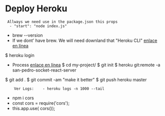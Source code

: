 # Deploy Heroku

```
 Allways we need use in the package.json this props
  - "start": "node index.js"
```
- brew --version 
- If we dont' have brew. We will need downland that "Heroku CLI" [enlace en línea](https://devcenter.heroku.com/articles/heroku-cli) 

$ heroku login


- Process [enlace en línea](https://dashboard.heroku.com/apps/san-pedro-socket-react-server/deploy/heroku-git) 
$ cd my-project/
$ git init
$ heroku git:remote -a san-pedro-socket-react-server

$ git add .
$ git commit -am "make it better"
$ git push heroku master


```
    Ver Logs:    - heroku logs -n 1000 --tail
```

 - npm i cors
 - const cors    =  require('cors');
 -  this.app.use( cors());